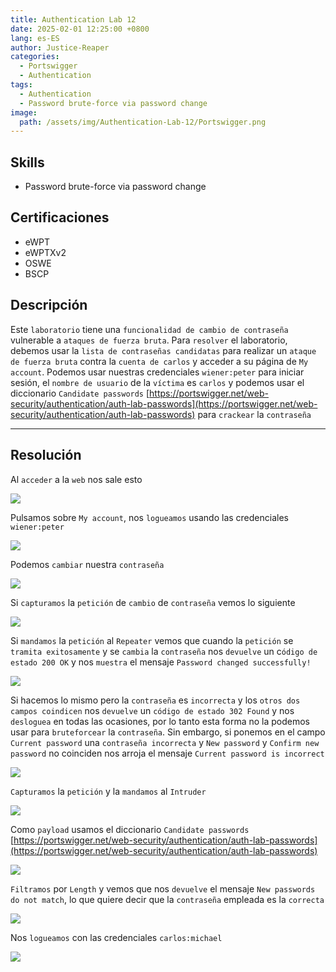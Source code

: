 ```yaml
---
title: Authentication Lab 12
date: 2025-02-01 12:25:00 +0800
lang: es-ES
author: Justice-Reaper
categories:
  - Portswigger
  - Authentication
tags:
  - Authentication
  - Password brute-force via password change
image:
  path: /assets/img/Authentication-Lab-12/Portswigger.png
---
```


## Skills

- Password brute-force via password change

## Certificaciones

- eWPT
- eWPTXv2
- OSWE
- BSCP

## Descripción

Este `laboratorio` tiene una `funcionalidad de cambio de contraseña` vulnerable a `ataques de fuerza bruta`. Para `resolver` el laboratorio, debemos usar la `lista de contraseñas candidatas` para realizar un `ataque de fuerza bruta` contra la `cuenta de carlos` y acceder a su página de `My account`. Podemos usar nuestras credenciales `wiener:peter` para iniciar sesión, el `nombre de usuario` de la `víctima` es `carlos` y podemos usar el diccionario `Candidate passwords` [https://portswigger.net/web-security/authentication/auth-lab-passwords](https://portswigger.net/web-security/authentication/auth-lab-passwords) para `crackear` la `contraseña`

---

## Resolución

Al `acceder` a la `web` nos sale esto

![](/assets/img/Authentication-Lab-12/image_1.png)

Pulsamos sobre `My account`, nos `logueamos` usando las credenciales `wiener:peter`

![](/assets/img/Authentication-Lab-12/image_2.png)

Podemos `cambiar` nuestra `contraseña`

![](/assets/img/Authentication-Lab-12/image_3.png)

Si `capturamos` la `petición` de `cambio` de `contraseña` vemos lo siguiente

![](/assets/img/Authentication-Lab-12/image_4.png)

Si `mandamos` la `petición` al `Repeater` vemos que cuando la `petición` se `tramita exitosamente` y se `cambia` la `contraseña` nos `devuelve` un c`ódigo de estado 200 OK` y nos `muestra` el mensaje `Password changed successfully!`

![](/assets/img/Authentication-Lab-12/image_5.png)

Si hacemos lo mismo pero la `contraseña` es `incorrecta` y los `otros dos campos coindicen` nos `devuelve` un `código de estado 302 Found` y nos `desloguea` en todas las ocasiones, por lo tanto esta forma no la podemos usar para `bruteforcear` la `contraseña`. Sin embargo, si ponemos en el campo `Current password` una `contraseña incorrecta` y `New password` y `Confirm new password` no coinciden nos arroja el mensaje `Current password is incorrect`

![](/assets/img/Authentication-Lab-12/image_6.png)

`Capturamos` la `petición` y la `mandamos` al `Intruder`

![](/assets/img/Authentication-Lab-12/image_7.png)

Como `payload` usamos el diccionario `Candidate passwords` [https://portswigger.net/web-security/authentication/auth-lab-passwords](https://portswigger.net/web-security/authentication/auth-lab-passwords)

![](/assets/img/Authentication-Lab-12/image_8.png)

`Filtramos` por `Length` y vemos que nos `devuelve` el mensaje `New passwords do not match`, lo que quiere decir que la `contraseña` empleada es la `correcta`

![](/assets/img/Authentication-Lab-12/image_9.png)

Nos `logueamos` con las credenciales `carlos:michael`

![](/assets/img/Authentication-Lab-12/image_10.png)
